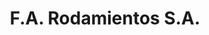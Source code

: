 ---
title: "F.A. Rodamientos S.A."
url: /ciudad-autonoma-de-buenos-aires/f-a-rodamientos-s-a/
shop: piezas de automóviles
---